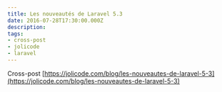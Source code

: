 ```yaml
---
title: Les nouveautés de Laravel 5.3
date: 2016-07-28T17:30:00.000Z
description:
tags:
- cross-post
- jolicode
- laravel
---
```


Cross-post [https://jolicode.com/blog/les-nouveautes-de-laravel-5-3](https://jolicode.com/blog/les-nouveautes-de-laravel-5-3)
